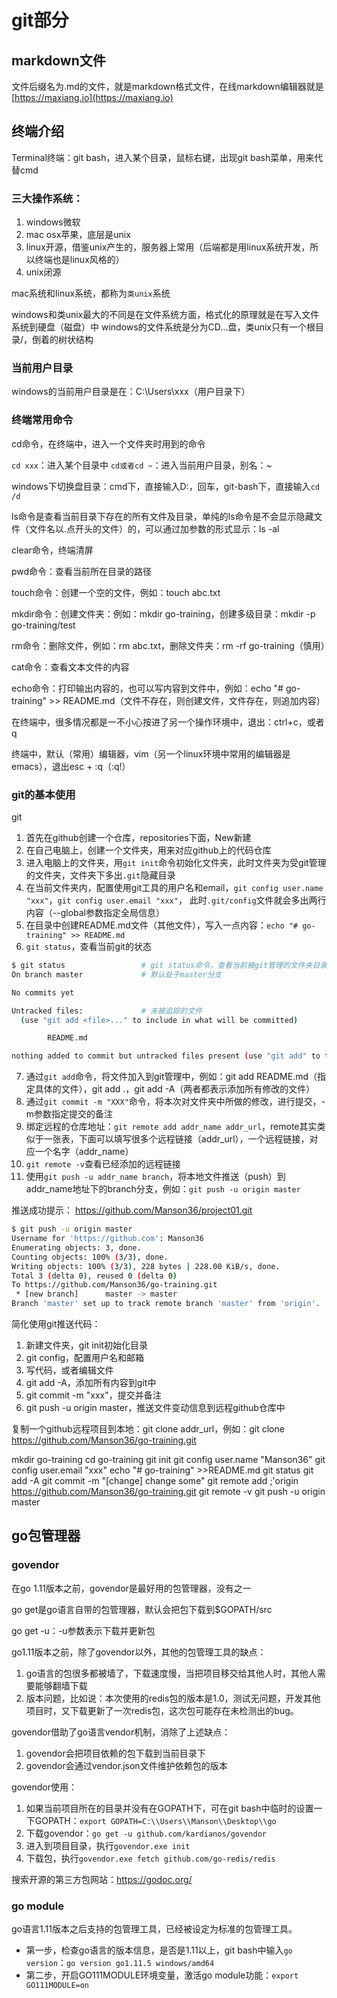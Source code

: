 # git部分

## markdown文件
文件后缀名为.md的文件，就是markdown格式文件，在线markdown编辑器就是 [https://maxiang.io](https://maxiang.io)

## 终端介绍

Terminal终端：git bash，进入某个目录，鼠标右键，出现git bash菜单，用来代替cmd

### 三大操作系统：
1. windows微软
2. mac osx苹果，底层是unix
3. linux开源，借鉴unix产生的，服务器上常用（后端都是用linux系统开发，所以终端也是linux风格的）
4. unix闭源

mac系统和linux系统，都称为`类unix`系统

windows和类unix最大的不同是在文件系统方面，格式化的原理就是在写入文件系统到硬盘（磁盘）中
windows的文件系统是分为CD...盘，类unix只有一个根目录/，倒着的树状结构

### 当前用户目录

windows的当前用户目录是在：C:\Users\xxx（用户目录下）

### 终端常用命令

cd命令，在终端中，进入一个文件夹时用到的命令

`cd xxx`：进入某个目录中
`cd或者cd ~`：进入当前用户目录，别名：~

windows下切换盘目录：cmd下，直接输入D:，回车，git-bash下，直接输入`cd /d`

ls命令是查看当前目录下存在的所有文件及目录，单纯的ls命令是不会显示隐藏文件（文件名以.点开头的文件）的，可以通过加参数的形式显示：ls -al

clear命令，终端清屏

pwd命令：查看当前所在目录的路径

touch命令：创建一个空的文件，例如：touch abc.txt

mkdir命令：创建文件夹：例如：mkdir go-training，创建多级目录：mkdir -p go-training/test

rm命令：删除文件，例如：rm abc.txt，删除文件夹：rm -rf go-training（慎用）

cat命令：查看文本文件的内容

echo命令：打印输出内容的，也可以写内容到文件中，例如：echo "# go-training" >> README.md（文件不存在，则创建文件，文件存在，则追加内容）

在终端中，很多情况都是一不小心按进了另一个操作环境中，退出：ctrl+c，或者q

终端中，默认（常用）编辑器，vim（另一个linux环境中常用的编辑器是emacs），退出esc + :q（:q!）

### git的基本使用
git
1. 首先在github创建一个仓库，repositories下面，New新建
2. 在自己电脑上，创建一个文件夹，用来对应github上的代码仓库
3. 进入电脑上的文件夹，用`git init`命令初始化文件夹，此时文件夹为受git管理的文件夹，文件夹下多出`.git`隐藏目录
4. 在当前文件夹内，配置使用git工具的用户名和email，`git config user.name "xxx"`，`git config user.email "xxx"`，
   此时`.git/config`文件就会多出两行内容（--global参数指定全局信息）
5. 在目录中创建README.md文件（其他文件），写入一点内容：`echo "# go-training" >> README.md`
6. `git status`，查看当前git的状态

```bash
$ git status                 # git status命令，查看当前被git管理的文件夹目录下的，文件变动情况
On branch master             # 默认处于master分支

No commits yet               

Untracked files:             # 未被追踪的文件
  (use "git add <file>..." to include in what will be committed)

        README.md

nothing added to commit but untracked files present (use "git add" to track)
```

7. 通过`git add`命令，将文件加入到git管理中，例如：git add README.md（指定具体的文件），git add .，git add -A（两者都表示添加所有修改的文件）
8. 通过`git commit -m "XXX"`命令，将本次对文件夹中所做的修改，进行提交，-m参数指定提交的备注
9. 绑定远程的仓库地址：`git remote add addr_name addr_url`，remote其实类似于一张表，下面可以填写很多个远程链接（addr_url），一个远程链接，对应一个名字（addr_name）
10. `git remote -v`查看已经添加的远程链接
11. 使用`git push -u addr_name branch`，将本地文件推送（push）到addr_name地址下的branch分支，例如：`git push -u origin master`

推送成功提示：
https://github.com/Manson36/project01.git

```bash
$ git push -u origin master
Username for 'https://github.com': Manson36
Enumerating objects: 3, done.
Counting objects: 100% (3/3), done.
Writing objects: 100% (3/3), 228 bytes | 228.00 KiB/s, done.
Total 3 (delta 0), reused 0 (delta 0)
To https://github.com/Manson36/go-training.git
 * [new branch]      master -> master
Branch 'master' set up to track remote branch 'master' from 'origin'.
```

简化使用git推送代码：

1. 新建文件夹，git init初始化目录
2. git config，配置用户名和邮箱
3. 写代码，或者编辑文件
4. git add -A，添加所有内容到git中
5. git commit -m "xxx"，提交并备注
6. git push -u origin master，推送文件变动信息到远程github仓库中

复制一个github远程项目到本地：git clone addr_url，例如：git clone https://github.com/Manson36/go-training.git

mkdir go-training
cd go-training
git init
git config user.name "Manson36"
git config user.email "xxx"
echo "# go-training" >>README.md
git status
git add -A
git commit -m "[change] change some"
git remote add ;'origin https://github.com/Manson36/go-training.git
git remote -v
git push -u origin master

## go包管理器

### govendor

在go 1.11版本之前，govendor是最好用的包管理器，没有之一

go get是go语言自带的包管理器，默认会把包下载到$GOPATH/src

go get -u：-u参数表示下载并更新包

go1.11版本之前，除了govendor以外，其他的包管理工具的缺点：

1. go语言的包很多都被墙了，下载速度慢，当把项目移交给其他人时，其他人需要能够翻墙下载
2. 版本问题，比如说：本次使用的redis包的版本是1.0，测试无问题，开发其他项目时，又下载更新了一次redis包，这次包可能存在未检测出的bug。

govendor借助了go语言vendor机制，消除了上述缺点：
1. govendor会把项目依赖的包下载到当前目录下
2. govendor会通过vendor.json文件维护依赖包的版本

govendor使用：
1. 如果当前项目所在的目录并没有在GOPATH下，可在git bash中临时的设置一下GOPATH：`export GOPATH=C:\\Users\\Manson\\Desktop\\go`
1. 下载govendor：`go get -u github.com/kardianos/govendor`
2. 进入到项目目录，执行`govendor.exe init`
3. 下载包，执行`govendor.exe fetch github.com/go-redis/redis`

搜索开源的第三方包网站：https://godoc.org/

### go module

go语言1.11版本之后支持的包管理工具，已经被设定为标准的包管理工具。

- 第一步，检查go语言的版本信息，是否是1.11以上，git bash中输入`go version`：`go version go1.11.5 windows/amd64`
- 第二步，开启GO111MODULE环境变量，激活go module功能：`export GO111MODULE=on`

